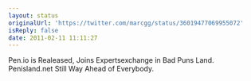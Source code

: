 ```yaml
---
layout: status
originalUrl: 'https://twitter.com/marcgg/status/36019477069955072'
isReply: false
date: 2011-02-11 11:11:27
---
```


Pen.io is Realeased, Joins Expertsexchange in Bad Puns Land. Penisland.net Still Way Ahead of Everybody.
